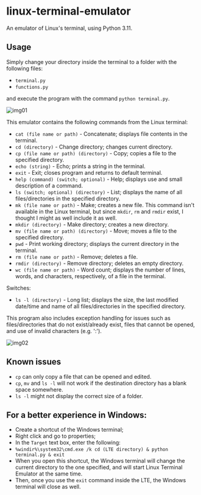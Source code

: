 # linux-terminal-emulator
An emulator of Linux's terminal, using Python 3.11.

## Usage
Simply change your directory inside the terminal to a folder with the following files:

- `terminal.py`
- `functions.py`

and execute the program with the command `python terminal.py`.

![img01](https://i.imgur.com/s4rrkeT.png)

This emulator contains the following commands from the Linux terminal:

- `cat (file name or path)` - Concatenate; displays file contents in the terminal.
- `cd (directory)` - Change directory; changes current directory.
- `cp (file name or path) (directory)` - Copy; copies a file to the specified directory.
- `echo (string)` - Echo; prints a string in the terminal.
- `exit` - Exit; closes program and returns to default terminal.
- `help (command) (switch; optional)` - Help; displays use and small description of a command.
- `ls (switch; optional) (directory)` - List; displays the name of all files/directories in the specified directory.
- `mk (file name or path)` - Make; creates a new file. This command isn't available in the Linux terminal, but since `mkdir`, `rm` and `rmdir` exist, I thought I might as well include it as well.
- `mkdir (directory)` - Make directory; creates a new directory.
- `mv (file name or path) (directory)` - Move; moves a file to the specified directory.
- `pwd` - Print working directory; displays the current directory in the terminal.
- `rm (file name or path)` - Remove; deletes a file.
- `rmdir (directory)` - Remove directory; deletes an empty directory.
- `wc (file name or path)` - Word count; displays the number of lines, words, and characters, respectively, of a file in the terminal.

Switches:
- `ls -l (directory)` - Long list; displays the size, the last modified date/time and name of all files/directories in the specified directory.

This program also includes exception handling for issues such as files/directories that do not exist/already exist, files that cannot be opened, and use of invalid characters (e.g. ':').

![img02](https://i.imgur.com/3E8K5Hb.png)

## Known issues

- `cp` can only copy a file that can be opened and edited.
- `cp`, `mv` and `ls -l` will not work if the destination directory has a blank space somewhere.
- `ls -l` might not display the correct size of a folder.

## For a better experience in Windows:
- Create a shortcut of the Windows terminal;
- Right click and go to properties;
- In the `Target` text box, enter the following:
- `%windir%\system32\cmd.exe /k cd (LTE directory) & python terminal.py & exit`
- When you open this shortcut, the Windows terminal will change the current directory to the one specified, and will start Linux Terminal Emulator at the same time.
- Then, once you use the `exit` command inside the LTE, the Windows terminal will close as well.
